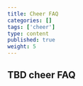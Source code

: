 ```yaml
---
title: Cheer FAQ
categories: []
tags: ['cheer']
type: content
published: true
weight: 5
---
```

## TBD cheer FAQ
